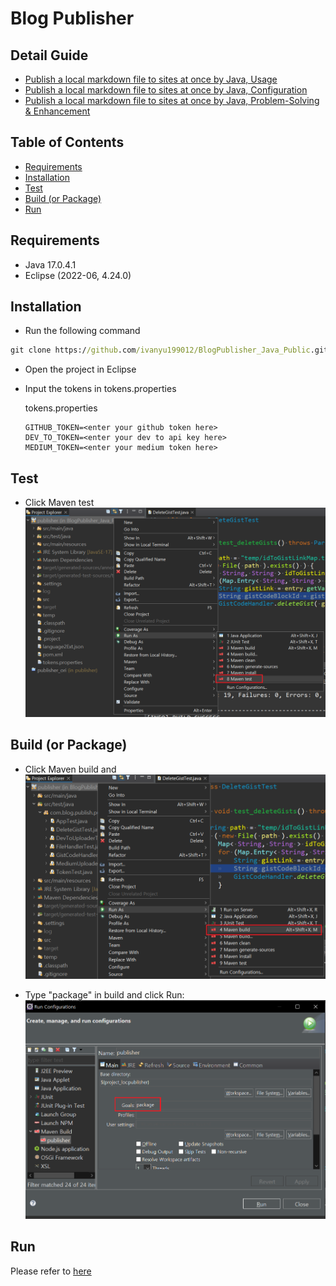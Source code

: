 <!-- omit in toc -->
# Blog Publisher

<!-- omit in toc -->
## Detail Guide
- [Publish a local markdown file to sites at once by Java, Usage](https://ivanyu2021.hashnode.dev/publish-a-local-markdown-file-to-sites-at-once-by-java-usage)
- [Publish a local markdown file to sites at once by Java, Configuration](https://ivanyu2021.hashnode.dev/publish-a-local-markdown-file-to-sites-at-once-by-java-configuration)
- [Publish a local markdown file to sites at once by Java, Problem-Solving & Enhancement](https://ivanyu2021.hashnode.dev/publish-a-local-markdown-file-to-sites-at-once-by-java-problem-solving-enhancement)

<!-- omit in toc -->
## Table of Contents
- [Requirements](#requirements)
- [Installation](#installation)
- [Test](#test)
- [Build (or Package)](#build-or-package)
- [Run](#run)

## Requirements
- Java 17.0.4.1
- Eclipse (2022-06, 4.24.0)

## Installation
- Run the following command
```cmd
git clone https://github.com/ivanyu199012/BlogPublisher_Java_Public.git
```

- Open the project in Eclipse

- Input the tokens in tokens.properties

	tokens.properties
	```properties
	GITHUB_TOKEN=<enter your github token here>
	DEV_TO_TOKEN=<enter your dev to api key here>
	MEDIUM_TOKEN=<enter your medium token here>
	```


## Test
- Click Maven test
![](img/mavenTest.png)

## Build (or Package)
- Click Maven build and
![](img/mavenBuild.png)

- Type "package" in build and click Run:
![](img/package.png)

## Run
Please refer to [here](https://ivanyu2021.hashnode.dev/publish-a-local-markdown-file-to-sites-at-once-by-java-part-1#heading-22-run)
